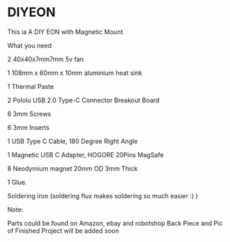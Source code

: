 # DIYEON

This ia A DIY EON with Magnetic Mount

What you need

2   40x40x7mm7mm 5v fan

1   108mm x 60mm x 10mm aluminium heat sink

1   Thermal Paste

2   Pololu USB 2.0 Type-C Connector Breakout Board

6   3mm Screws

6   3mm Inserts

1   USB Type C Cable, 180 Degree Right Angle

1   Magnetic USB C Adapter, HOGORE 20Pins MagSafe

8  Neodymium magnet 20mm OD 3mm Thick

1   Glue.

Soldering iron (soldering flux makes soldering so much easier :) )

Note:

Parts could be found on Amazon, ebay and robotshop
Back Piece and Pic of Finished Project will be added soon
